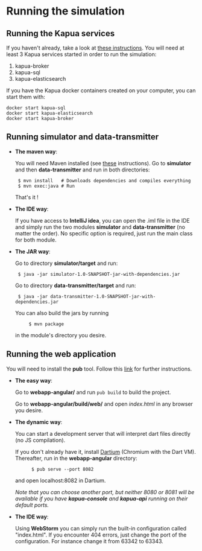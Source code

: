 
Running the simulation
=======

Running the **Kapua** services
-------
If you haven't already, take a look at [these instructions](https://github.com/eclipse/kapua/tree/develop/assembly).
You will need at least 3 Kapua services started in order to run the simulation:

 1. kapua-broker
 2. kapua-sql
 3. kapua-elasticsearch

If you have the Kapua docker containers created on your computer, you can start them with:

    docker start kapua-sql
    docker start kapua-elasticsearch
    docker start kapua-broker


Running **simulator** and **data-transmitter**
-----------

 - **The maven way**:
 
	 You will need Maven installed (see [these](https://maven.apache.org/install.html) instructions).
	 Go to **simulator** and then **data-transmitter** and run in both directories:
 
 		$ mvn install   # Downloads dependencies and compiles everything
 		$ mvn exec:java # Run
	
 	That's it !
    
 - **The IDE way**:
 
	  If you have access to **IntelliJ idea**, you can open the .iml file in the IDE and simply run the two modules **simulator** and **data-transmitter** (no matter the order). No specific option is required, just run the main class for both module.
  
 - **The JAR way**:
 
	 Go to directory **simulator/target** and run:

		$ java -jar simulator-1.0-SNAPSHOT-jar-with-dependencies.jar

	 Go to directory **data-transmitter/target** and run:

		$ java -jar data-transmitter-1.0-SNAPSHOT-jar-with-dependencies.jar 

	 You can also build the jars by running 
    
    		$ mvn package
	
    in the module's directory you desire.


Running the **web application**
-------
You will need to install the **pub** tool. Follow this [link](https://www.dartlang.org/tools/pub/installing) for further instructions.

- **The easy way**:

	Go to **webapp-angular/** and run `pub build` to build the project.
	
	Go to **webapp-angular/build/web/** and open _index.html_ in any browser you desire.

- **The dynamic way**:

	You can start a development server that will interpret dart files directly (no JS compilation).

	 If you don't already have it, install [Dartium](https://webdev.dartlang.org/tools/dartium)  (Chromium with the Dart VM). 
	 Thereafter, run in the **webapp-angular** directory:
 
	        $ pub serve --port 8082
		
	and open localhost:8082 in Dartium.
	
	*Note that you can choose another port, but neither 8080 or 8081 will be available if you have **kapua-console** and **kapua-api** running on their default ports.*

- **The IDE way**:

	Using **WebStorm** you can simply run the built-in configuration called "index.html".
	If you encounter 404 errors, just change the port of the configuration. For instance change it from 63342 to 63343.
